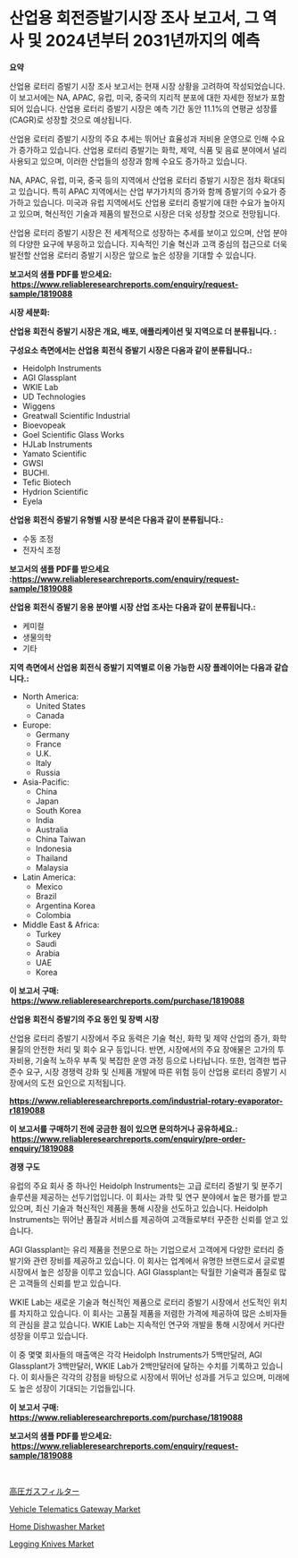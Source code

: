 <p><h1>산업용 회전증발기시장 조사 보고서, 그 역사 및 2024년부터 2031년까지의 예측</h1></p><p><strong>요약</strong></p>
<p><p>산업용 로터리 증발기 시장 조사 보고서는 현재 시장 상황을 고려하여 작성되었습니다. 이 보고서에는 NA, APAC, 유럽, 미국, 중국의 지리적 분포에 대한 자세한 정보가 포함되어 있습니다. 산업용 로터리 증발기 시장은 예측 기간 동안 11.1%의 연평균 성장률(CAGR)로 성장할 것으로 예상됩니다.</p><p>산업용 로터리 증발기 시장의 주요 추세는 뛰어난 효율성과 저비용 운영으로 인해 수요가 증가하고 있습니다. 산업용 로터리 증발기는 화학, 제약, 식품 및 음료 분야에서 널리 사용되고 있으며, 이러한 산업들의 성장과 함께 수요도 증가하고 있습니다.</p><p>NA, APAC, 유럽, 미국, 중국 등의 지역에서 산업용 로터리 증발기 시장은 점차 확대되고 있습니다. 특히 APAC 지역에서는 산업 부가가치의 증가와 함께 증발기의 수요가 증가하고 있습니다. 미국과 유럽 지역에서도 산업용 로터리 증발기에 대한 수요가 높아지고 있으며, 혁신적인 기술과 제품의 발전으로 시장은 더욱 성장할 것으로 전망됩니다.</p><p>산업용 로터리 증발기 시장은 전 세계적으로 성장하는 추세를 보이고 있으며, 산업 분야의 다양한 요구에 부응하고 있습니다. 지속적인 기술 혁신과 고객 중심의 접근으로 더욱 발전할 산업용 로터리 증발기 시장은 앞으로 높은 성장을 기대할 수 있습니다.</p></p>
<p><strong>보고서의 샘플 PDF를 받으세요: &nbsp;<a href="https://www.reliableresearchreports.com/enquiry/request-sample/1819088">https://www.reliableresearchreports.com/enquiry/request-sample/1819088</a></strong></p>
<p><strong>시장 세분화:</strong></p>
<p><strong> 산업용 회전식 증발기 시장은 개요, 배포, 애플리케이션 및 지역으로 더 분류됩니다. :</strong></p>
<p><strong>구성요소 측면에서는 산업용 회전식 증발기 시장은 다음과 같이 분류됩니다.:</strong></p>
<p><ul><li>Heidolph Instruments</li><li>AGI Glassplant</li><li>WKIE Lab</li><li>UD Technologies</li><li>Wiggens</li><li>Greatwall Scientific Industrial</li><li>Bioevopeak</li><li>Goel Scientific Glass Works</li><li>HJLab Instruments</li><li>Yamato Scientific</li><li>GWSI</li><li>BUCHI.</li><li>Tefic Biotech</li><li>Hydrion Scientific</li><li>Eyela</li></ul></p>
<p><strong> 산업용 회전식 증발기 유형별 시장 분석은 다음과 같이 분류됩니다.:</strong></p>
<p><ul><li>수동 조정</li><li>전자식 조정</li></ul></p>
<p><strong>보고서의 샘플 PDF를 받으세요 :<a href="https://www.reliableresearchreports.com/enquiry/request-sample/1819088">https://www.reliableresearchreports.com/enquiry/request-sample/1819088</a></strong></p>
<p><strong> 산업용 회전식 증발기 응용 분야별 시장 산업 조사는 다음과 같이 분류됩니다.:</strong></p>
<p><ul><li>케미컬</li><li>생물의학</li><li>기타</li></ul></p>
<p><strong>지역 측면에서 산업용 회전식 증발기 지역별로 이용 가능한 시장 플레이어는 다음과 같습니다.:</strong></p>
<p><ul>
    <li>
        North America:
        <ul>
            <li>United States</li>
            <li>Canada</li>
        </ul>
    </li>
    <li>
        Europe:
        <ul>
            <li>Germany</li>
            <li>France</li>
            <li>U.K.</li>
            <li>Italy</li>
            <li>Russia</li>
        </ul>
    </li>
    <li>
        Asia-Pacific:
        <ul>
            <li>China</li>
            <li>Japan</li>
            <li>South Korea</li>
            <li>India</li>
            <li>Australia</li>
            <li>China Taiwan</li>
            <li>Indonesia</li>
            <li>Thailand</li>
            <li>Malaysia</li>
        </ul>
    </li>
    <li>
        Latin America:
        <ul>
            <li>Mexico</li>
            <li>Brazil</li>
            <li>Argentina Korea</li>
            <li>Colombia</li>
        </ul>
    </li>
    <li>
        Middle East & Africa:
        <ul>
            <li>Turkey</li>
            <li>Saudi</li>
            <li>Arabia</li>
            <li>UAE</li>
            <li>Korea</li>
        </ul>
    </li>
    </ul></p>
<p><strong>이 보고서 구매: &nbsp;<a href="https://www.reliableresearchreports.com/purchase/1819088">https://www.reliableresearchreports.com/purchase/1819088</a></strong></p>
<p><strong>산업용 회전식 증발기의 주요 동인 및 장벽 시장</strong></p>
<p><p>산업용 로터리 증발기 시장에서 주요 동력은 기술 혁신, 화학 및 제약 산업의 증가, 화학물질의 안전한 처리 및 회수 요구 등입니다. 반면, 시장에서의 주요 장애물은 고가의 투자비용, 기술적 노하우 부족 및 복잡한 운영 과정 등으로 나타납니다. 또한, 엄격한 법규 준수 요구, 시장 경쟁력 강화 및 신제품 개발에 따른 위험 등이 산업용 로터리 증발기 시장에서의 도전 요인으로 지적됩니다.</p></p>
<p><strong><a href="https://www.reliableresearchreports.com/industrial-rotary-evaporator-r1819088">https://www.reliableresearchreports.com/industrial-rotary-evaporator-r1819088</a></strong></p>
<p><strong>이 보고서를 구매하기 전에 궁금한 점이 있으면 문의하거나 공유하세요.: &nbsp;<a href="https://www.reliableresearchreports.com/enquiry/pre-order-enquiry/1819088">https://www.reliableresearchreports.com/enquiry/pre-order-enquiry/1819088</a></strong></p>
<p><strong>경쟁 구도</strong></p>
<p><p>유럽의 주요 회사 중 하나인 Heidolph Instruments는 고급 로터리 증발기 및 분주기 솔루션을 제공하는 선두기업입니다. 이 회사는 과학 및 연구 분야에서 높은 평가를 받고 있으며, 최신 기술과 혁신적인 제품을 통해 시장을 선도하고 있습니다. Heidolph Instruments는 뛰어난 품질과 서비스를 제공하여 고객들로부터 꾸준한 신뢰를 얻고 있습니다.</p><p>AGI Glassplant는 유리 제품을 전문으로 하는 기업으로서 고객에게 다양한 로터리 증발기와 관련 장비를 제공하고 있습니다. 이 회사는 업계에서 유명한 브랜드로서 글로벌 시장에서 높은 성장을 이루고 있습니다. AGI Glassplant는 탁월한 기술력과 품질로 많은 고객들의 신뢰를 받고 있습니다.</p><p>WKIE Lab는 새로운 기술과 혁신적인 제품으로 로터리 증발기 시장에서 선도적인 위치를 차지하고 있습니다. 이 회사는 고품질 제품을 저렴한 가격에 제공하여 많은 소비자들의 관심을 끌고 있습니다. WKIE Lab는 지속적인 연구와 개발을 통해 시장에서 커다란 성장을 이루고 있습니다.</p><p>이 중 몇몇 회사들의 매출액은 각각 Heidolph Instruments가 5백만달러, AGI Glassplant가 3백만달러, WKIE Lab가 2백만달러에 달하는 수치를 기록하고 있습니다. 이 회사들은 각각의 강점을 바탕으로 시장에서 뛰어난 성과를 거두고 있으며, 미래에도 높은 성장이 기대되는 기업들입니다.</p></p>
<p><strong>이 보고서 구매: &nbsp; <a href="https://www.reliableresearchreports.com/purchase/1819088">https://www.reliableresearchreports.com/purchase/1819088</a></strong></p>
<p><strong>보고서의 샘플 PDF를 받으세요: &nbsp;<a href="https://www.reliableresearchreports.com/enquiry/request-sample/1819088">https://www.reliableresearchreports.com/enquiry/request-sample/1819088</a></strong><strong></strong></p>
<p>&nbsp;</p>
<p><p><a href="https://github.com/lily-u-genius/Market-Research-Report-List-1/blob/main/334742832306.md">高圧ガスフィルター</a></p><p><a href="https://www.linkedin.com/pulse/vehicle-telematics-gateway-market-dynamics-2024-2031-also-jd20e?trackingId=T8R7ZrmYKbDCxdUeXgZJxw%3D%3D">Vehicle Telematics Gateway Market</a></p><p><a href="https://github.com/moyahfrancoestellec51j635wcx/Market-Research-Report-List-2/blob/main/home-dishwasher-market.md">Home Dishwasher Market</a></p><p><a href="https://www.linkedin.com/pulse/legging-knives-market-share-evolution-growth-trends-2024-31yte?trackingId=PlpnJGmLutsMf1xz9hRW%2Bg%3D%3D">Legging Knives Market</a></p></p>